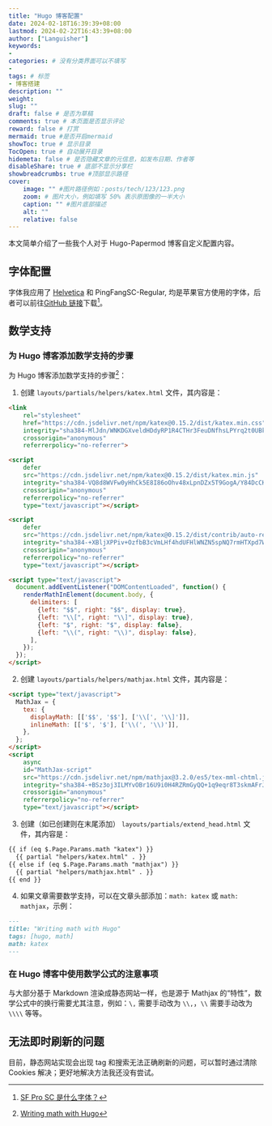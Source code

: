 ```yaml
---
title: "Hugo 博客配置"
date: 2024-02-18T16:39:39+08:00
lastmod: 2024-02-22T16:43:39+08:00
author: ["Languisher"]
keywords: 
- 
categories: # 没有分类界面可以不填写
- 
tags: # 标签
- 博客搭建
description: ""
weight:
slug: ""
draft: false # 是否为草稿
comments: true # 本页面是否显示评论
reward: false # 打赏
mermaid: true #是否开启mermaid
showToc: true # 显示目录
TocOpen: true # 自动展开目录
hidemeta: false # 是否隐藏文章的元信息，如发布日期、作者等
disableShare: true # 底部不显示分享栏
showbreadcrumbs: true #顶部显示路径
cover:
    image: "" #图片路径例如：posts/tech/123/123.png
    zoom: # 图片大小，例如填写 50% 表示原图像的一半大小
    caption: "" #图片底部描述
    alt: ""
    relative: false
---
```


本文简单介绍了一些我个人对于 Hugo-Papermod 博客自定义配置内容。

## 字体配置

字体我应用了 [Helvetica](https://en.wikipedia.org/wiki/Helvetica) 和 PingFangSC-Regular, 均是苹果官方使用的字体，后者可以前往[GitHub 链接](https://github.com/Pudge1996/SF-Pro-Zh?tab=readme-ov-file)下载[^2]。



## 数学支持

### 为 Hugo 博客添加数学支持的步骤

为 Hugo 博客添加数学支持的步骤[^1]：

1. 创建 `layouts/partials/helpers/katex.html` 文件，其内容是：

```html
<link
    rel="stylesheet"
    href="https://cdn.jsdelivr.net/npm/katex@0.15.2/dist/katex.min.css"
    integrity="sha384-MlJdn/WNKDGXveldHDdyRP1R4CTHr3FeuDNfhsLPYrq2t0UBkUdK2jyTnXPEK1NQ"
    crossorigin="anonymous"
    referrerpolicy="no-referrer">

<script
    defer
    src="https://cdn.jsdelivr.net/npm/katex@0.15.2/dist/katex.min.js"
    integrity="sha384-VQ8d8WVFw0yHhCk5E8I86oOhv48xLpnDZx5T9GogA/Y84DcCKWXDmSDfn13bzFZY"
    crossorigin="anonymous"
    referrerpolicy="no-referrer"
    type="text/javascript"></script>

<script
    defer
    src="https://cdn.jsdelivr.net/npm/katex@0.15.2/dist/contrib/auto-render.min.js"
    integrity="sha384-+XBljXPPiv+OzfbB3cVmLHf4hdUFHlWNZN5spNQ7rmHTXpd7WvJum6fIACpNNfIR"
    crossorigin="anonymous"
    referrerpolicy="no-referrer"
    type="text/javascript"></script>

<script type="text/javascript">
  document.addEventListener("DOMContentLoaded", function() {
    renderMathInElement(document.body, {
      delimiters: [
        {left: "$$", right: "$$", display: true},
        {left: "\\[", right: "\\]", display: true},
        {left: "$", right: "$", display: false},
        {left: "\\(", right: "\\)", display: false},
      ],
    });
  });
</script>
```

2. 创建 `layouts/partials/helpers/mathjax.html` 文件，其内容是：

```html
<script type="text/javascript">
  MathJax = {
    tex: {
      displayMath: [['$$', '$$'], ['\\[', '\\]']],
      inlineMath: [['$', '$'], ['\\(', '\\)']],
    },
  };
</script>
<script
    async
    id="MathJax-script"
    src="https://cdn.jsdelivr.net/npm/mathjax@3.2.0/es5/tex-mml-chtml.js"
    integrity="sha384-+BSz3oj3ILMYvOBr16U9i0H4RZRmGyQQ+1q9eqr8T3skmAFrJk8GmgwgqlCZdNSo"
    crossorigin="anonymous"
    referrerpolicy="no-referrer"
    type="text/javascript"></script>
```

3. 创建（如已创建则在末尾添加） `layouts/partials/extend_head.html` 文件，其内容是：

```html
{{ if (eq $.Page.Params.math "katex") }}
  {{ partial "helpers/katex.html" . }}
{{ else if (eq $.Page.Params.math "mathjax") }}
  {{ partial "helpers/mathjax.html" . }}
{{ end }}
```

4. 如果文章需要数学支持，可以在文章头部添加：`math: katex` 或 `math: mathjax`，示例：

```md 
---
title: "Writing math with Hugo"
tags: [hugo, math]
math: katex
---
```

### 在 Hugo 博客中使用数学公式的注意事项

与大部分基于 Markdown 渲染成静态网站一样，也是源于 Mathjax 的“特性”，数学公式中的换行需要尤其注意，例如：`\,` 需要手动改为 `\\,`，`\\` 需要手动改为 `\\\\` 等等。

## 无法即时刷新的问题

目前，静态网站实现会出现 tag 和搜索无法正确刷新的问题，可以暂时通过清除 Cookies 解决；更好地解决方法我还没有尝试。

[^1]: [Writing math with Hugo](https://misha.brukman.net/blog/2022/04/writing-math-with-hugo/)
[^2]: [SF Pro SC 是什么字体？](https://pudge1996.medium.com/what-is-sf-pro-sc-b903b828bb50#ce8a)

